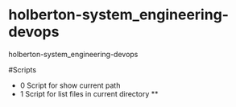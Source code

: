 # holberton-system_engineering-devops
holberton-system_engineering-devops

#Scripts

* 0 Script for show current path 
* 1 Script for list files in current directory
**
